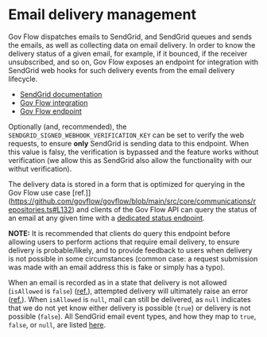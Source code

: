 # Email delivery management

Gov Flow dispatches emails to SendGrid, and SendGrid queues and sends the emails, as well as collecting data on email delivery. In order to know the delivery status of a given email, for example, if it bounced, if the receiver unsubscribed, and so on, Gov Flow exposes an endpoint for integration with SendGrid web hooks for such delivery events from the email delivery lifecycle.

- [SendGrid documentation](https://docs.sendgrid.com/for-developers/tracking-events/getting-started-event-webhook)
- [Gov Flow integration](https://github.com/govflow/govflow/blob/ac6705add2d1b5341f6124ca0e6e59c67736e7a7/src/core/communications/repositories.ts#L132)
- [Gov Flow endpoint](https://github.com/govflow/govflow/blob/main/src/core/communications/routes.ts#L23)

Optionally (and, recommended), the `SENDGRID_SIGNED_WEBHOOK_VERIFICATION_KEY` can be set to verify the web requests, to ensure **only** SendGrid is sending data to this endpoint. When this value is falsy, the verification is bypassed and the feature works without verification (we allow this as SendGrid also allow the functionality with our withut verification).

The delivery data is stored in a form that is optimized for querying in the Gov Flow use case [ref.]](https://github.com/govflow/govflow/blob/main/src/core/communications/repositories.ts#L132) and clients of the Gov Flow API can query the status of an email at any given time with a [dedicated status endpoint](https://github.com/govflow/govflow/blob/main/src/core/communications/routes.ts#L51).

**NOTE:** It is recommended that clients do query this endpoint before allowing users to perform actions that require email delivery, to ensure delivery is probable/likely, and to provide feedback to users when delivery is not possible in some circumstances (common case: a request submission was made with an email address this is fake or simply has a typo).

When an email is recorded as in a state that delivery is not allowed (`isAllowed` is `false`) ([ref.](https://github.com/govflow/govflow/blob/main/src/core/communications/models.ts#L156)), attempted delivery will ultimately raise an error ([ref.](https://github.com/govflow/govflow/blob/main/src/core/communications/helpers.ts#L107)). When `isAllowed` is `null`, mail can still be delivered, as `null` indicates that we do not yet know either delivery is possible (`true`) or delivery is not possible (`false`). All SendGrid email event types, and how they map to `true`, `false`, or `null`, are listed [here](https://github.com/govflow/govflow/blob/main/src/core/communications/models.ts#L5).
